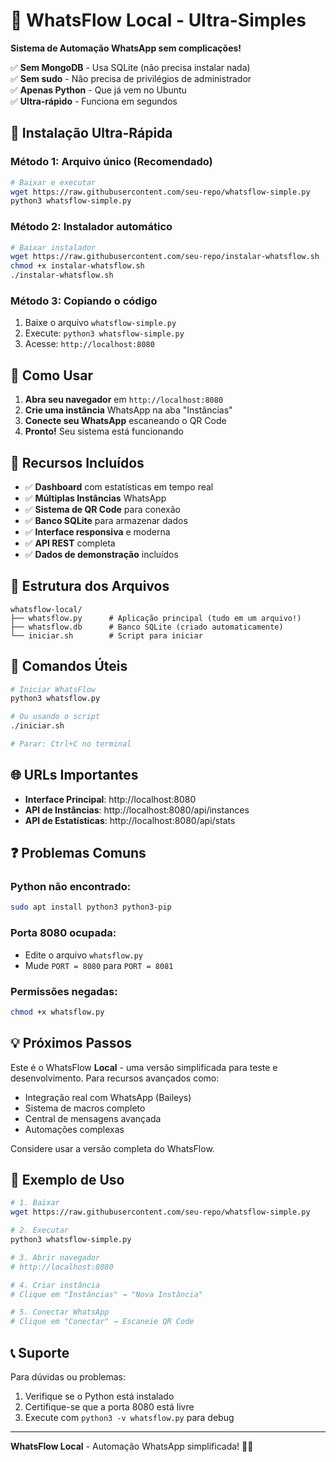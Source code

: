 # 🤖 WhatsFlow Local - Ultra-Simples

**Sistema de Automação WhatsApp sem complicações!**

✅ **Sem MongoDB** - Usa SQLite (não precisa instalar nada)  
✅ **Sem sudo** - Não precisa de privilégios de administrador  
✅ **Apenas Python** - Que já vem no Ubuntu  
✅ **Ultra-rápido** - Funciona em segundos  

## 🚀 Instalação Ultra-Rápida

### Método 1: Arquivo único (Recomendado)

```bash
# Baixar e executar
wget https://raw.githubusercontent.com/seu-repo/whatsflow-simple.py
python3 whatsflow-simple.py
```

### Método 2: Instalador automático

```bash
# Baixar instalador
wget https://raw.githubusercontent.com/seu-repo/instalar-whatsflow.sh
chmod +x instalar-whatsflow.sh
./instalar-whatsflow.sh
```

### Método 3: Copiando o código

1. Baixe o arquivo `whatsflow-simple.py`
2. Execute: `python3 whatsflow-simple.py`
3. Acesse: `http://localhost:8080`

## 📱 Como Usar

1. **Abra seu navegador** em `http://localhost:8080`
2. **Crie uma instância** WhatsApp na aba "Instâncias"
3. **Conecte seu WhatsApp** escaneando o QR Code
4. **Pronto!** Seu sistema está funcionando

## 🎯 Recursos Incluídos

- ✅ **Dashboard** com estatísticas em tempo real
- ✅ **Múltiplas Instâncias** WhatsApp
- ✅ **Sistema de QR Code** para conexão
- ✅ **Banco SQLite** para armazenar dados
- ✅ **Interface responsiva** e moderna
- ✅ **API REST** completa
- ✅ **Dados de demonstração** incluídos

## 📁 Estrutura dos Arquivos

```
whatsflow-local/
├── whatsflow.py      # Aplicação principal (tudo em um arquivo!)
├── whatsflow.db      # Banco SQLite (criado automaticamente)
└── iniciar.sh        # Script para iniciar
```

## 🔧 Comandos Úteis

```bash
# Iniciar WhatsFlow
python3 whatsflow.py

# Ou usando o script
./iniciar.sh

# Parar: Ctrl+C no terminal
```

## 🌐 URLs Importantes

- **Interface Principal**: http://localhost:8080
- **API de Instâncias**: http://localhost:8080/api/instances
- **API de Estatísticas**: http://localhost:8080/api/stats

## ❓ Problemas Comuns

### Python não encontrado:
```bash
sudo apt install python3 python3-pip
```

### Porta 8080 ocupada:
- Edite o arquivo `whatsflow.py`
- Mude `PORT = 8080` para `PORT = 8081`

### Permissões negadas:
```bash
chmod +x whatsflow.py
```

## 💡 Próximos Passos

Este é o WhatsFlow **Local** - uma versão simplificada para teste e desenvolvimento. Para recursos avançados como:

- Integração real com WhatsApp (Baileys)
- Sistema de macros completo
- Central de mensagens avançada
- Automações complexas

Considere usar a versão completa do WhatsFlow.

## 🎉 Exemplo de Uso

```bash
# 1. Baixar
wget https://raw.githubusercontent.com/seu-repo/whatsflow-simple.py

# 2. Executar
python3 whatsflow-simple.py

# 3. Abrir navegador
# http://localhost:8080

# 4. Criar instância
# Clique em "Instâncias" → "Nova Instância"

# 5. Conectar WhatsApp
# Clique em "Conectar" → Escaneie QR Code
```

## 📞 Suporte

Para dúvidas ou problemas:
1. Verifique se o Python está instalado
2. Certifique-se que a porta 8080 está livre
3. Execute com `python3 -v whatsflow.py` para debug

---

**WhatsFlow Local** - Automação WhatsApp simplificada! 🤖📱